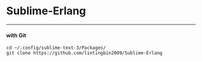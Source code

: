 # Sublime-Erlang

------------

#### with Git

    cd ~/.config/sublime-text-3/Packages/
    git clone https://github.com/lintingbin2009/Sublime-Erlang